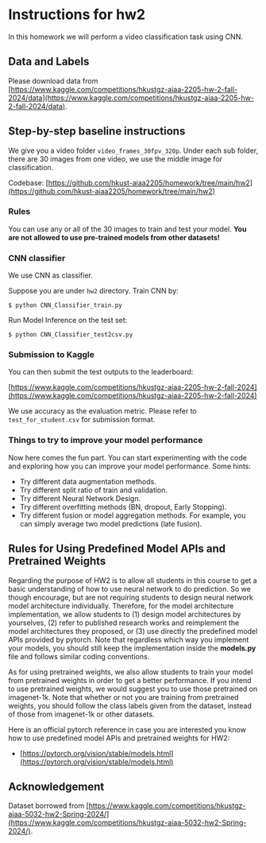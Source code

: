 # Instructions for hw2

In this homework we will perform a video classification task using CNN.

## Data and Labels

Please download data from [https://www.kaggle.com/competitions/hkustgz-aiaa-2205-hw-2-fall-2024/data](https://www.kaggle.com/competitions/hkustgz-aiaa-2205-hw-2-fall-2024/data).

## Step-by-step baseline instructions

We give you a video folder `video_frames_30fpv_320p`. Under each sub folder, there are 30 images from one video, we use the middle image for classification.

Codebase: [https://github.com/hkust-aiaa2205/homework/tree/main/hw2](https://github.com/hkust-aiaa2205/homework/tree/main/hw2)

### Rules

You can use any or all of the 30 images to train and test your model. **You are not allowed to use pre-trained models from other datasets!**

### CNN classifier

We use CNN as classifier.

Suppose you are under `hw2` directory. Train CNN by:

```
$ python CNN_Classifier_train.py
```

Run Model Inference on the test set:

```
$ python CNN_Classifier_test2csv.py
```


### Submission to Kaggle

You can then submit the test outputs to the leaderboard:

[https://www.kaggle.com/competitions/hkustgz-aiaa-2205-hw-2-fall-2024](https://www.kaggle.com/competitions/hkustgz-aiaa-2205-hw-2-fall-2024)

We use accuracy as the evaluation metric. Please refer to `test_for_student.csv` for submission format.

### Things to try to improve your model performance

Now here comes the fun part. You can start experimenting with the code and exploring how you can improve your model performance. Some hints:

+ Try different data augmentation methods.
+ Try different split ratio of train and validation.
+ Try different Neural Network Design.
+ Try different overfitting methods (BN, dropout, Early Stopping).
+ Try different fusion or model aggregation methods. For example, you can simply average two model predictions (late fusion).

## Rules for Using Predefined Model APIs and Pretrained Weights

Regarding the purpose of HW2 is to allow all students in this course to get a basic understanding of how to use neural network to do prediction. So we though encourage, but are not requiring students to design neural network model architecture individually. Therefore, for the model architecture implementation, we allow students to (1) design model architectures by yourselves, (2) refer to published research works and reimplement the model architectures they proposed, or (3) use directly the predefined model APIs provided by pytorch. Note that regardless which way you implement your models, you should still keep the implementation inside the **models.py** file and follows similar coding conventions.

As for using pretrained weights, we also allow students to train your model from pretrained weights in order to get a better performance. If you intend to use pretrained weights, we would suggest you to use those pretrained on imagenet-1k. Note that whether or not you are training from pretrained weights, you should follow the class labels given from the dataset, instead of those from imagenet-1k or other datasets.

Here is an official pytorch reference in case you are interested you know how to use predefined model APIs and pretrained weights for HW2:

* [https://pytorch.org/vision/stable/models.html](https://pytorch.org/vision/stable/models.html)


## Acknowledgement

Dataset borrowed from [https://www.kaggle.com/competitions/hkustgz-aiaa-5032-hw2-Spring-2024/](https://www.kaggle.com/competitions/hkustgz-aiaa-5032-hw2-Spring-2024/).

